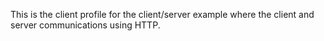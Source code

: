 This is the client profile for the client/server example where the client and server communications using HTTP. 